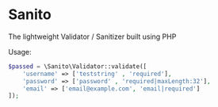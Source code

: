 # Sanito
The lightweight Validator / Sanitizer built using PHP

Usage:

```php
$passed = \Sanito\Validator::validate([
    'username' => ['teststring' , 'required'],
    'password' => ['password' , 'required|maxLength:32'],
    'email' => ['email@example.com', 'email|required']
]);
